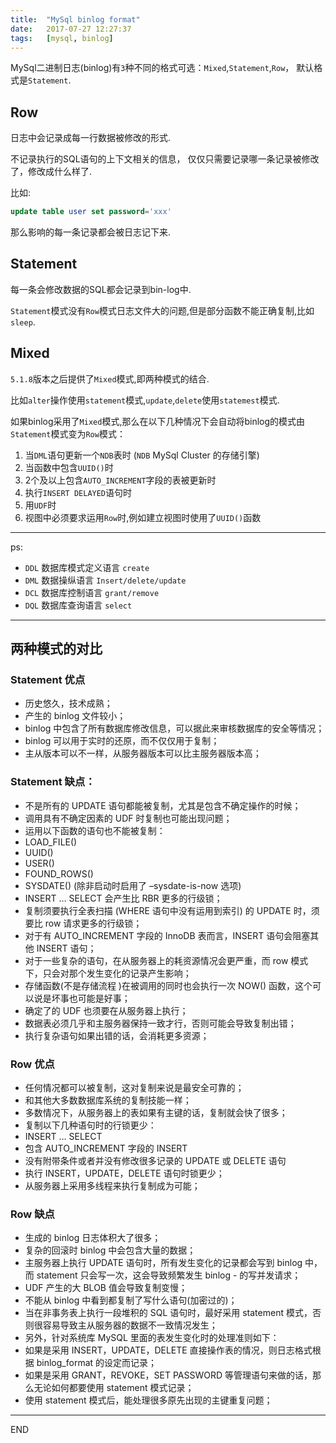 ```yaml
---
title:  "MySql binlog format"
date:   2017-07-27 12:27:37
tags:   [mysql, binlog]
---
```

MySql二进制日志(binlog)有`3`种不同的格式可选：`Mixed`,`Statement`,`Row`，
默认格式是`Statement`.

## Row
日志中会记录成每一行数据被修改的形式.

不记录执行的SQL语句的上下文相关的信息，
仅仅只需要记录哪一条记录被修改了，修改成什么样了.

比如: 
```sql
update table user set password='xxx'
```

那么影响的每一条记录都会被日志记下来.

## Statement
每一条会修改数据的SQL都会记录到bin-log中.

`Statement`模式没有`Row`模式日志文件大的问题,但是部分函数不能正确复制,比如`sleep`.

## Mixed
`5.1.8`版本之后提供了`Mixed`模式,即两种模式的结合.

比如`alter`操作使用`statement`模式,`update`,`delete`使用`statemest`模式.


如果binlog采用了`Mixed`模式,那么在以下几种情况下会自动将binlog的模式由`Statement`模式变为`Row`模式：
1. 当`DML`语句更新一个`NDB`表时 (`NDB` MySql Cluster 的存储引擎)
2. 当函数中包含`UUID()`时
3. 2个及以上包含`AUTO_INCREMENT`字段的表被更新时
4. 执行`INSERT DELAYED`语句时
5. 用`UDF`时
6. 视图中必须要求运用`Row`时,例如建立视图时使用了`UUID()`函数

---
ps:
- `DDL` 数据库模式定义语言 `create`
- `DML` 数据操纵语言 `Insert/delete/update`
- `DCL` 数据库控制语言 `grant/remove`
- `DQL` 数据库查询语言 `select`

---
## 两种模式的对比
### Statement 优点
- 历史悠久，技术成熟；
- 产生的 binlog 文件较小；
- binlog 中包含了所有数据库修改信息，可以据此来审核数据库的安全等情况；
- binlog 可以用于实时的还原，而不仅仅用于复制；
- 主从版本可以不一样，从服务器版本可以比主服务器版本高；

### Statement 缺点：
- 不是所有的 UPDATE 语句都能被复制，尤其是包含不确定操作的时候；
- 调用具有不确定因素的 UDF 时复制也可能出现问题；
- 运用以下函数的语句也不能被复制：
 - LOAD_FILE()
 - UUID()
 - USER()
 - FOUND_ROWS()
 - SYSDATE() (除非启动时启用了 –sysdate-is-now 选项)
- INSERT … SELECT 会产生比 RBR 更多的行级锁；
- 复制须要执行全表扫描 (WHERE 语句中没有运用到索引) 的 UPDATE 时，须要比 row 请求更多的行级锁；
- 对于有 AUTO_INCREMENT 字段的 InnoDB 表而言，INSERT 语句会阻塞其他 INSERT 语句；
- 对于一些复杂的语句，在从服务器上的耗资源情况会更严重，而 row 模式下，只会对那个发生变化的记录产生影响；
- 存储函数(不是存储流程 )在被调用的同时也会执行一次 NOW() 函数，这个可以说是坏事也可能是好事；
- 确定了的 UDF 也须要在从服务器上执行；
- 数据表必须几乎和主服务器保持一致才行，否则可能会导致复制出错； 
- 执行复杂语句如果出错的话，会消耗更多资源； 

### Row 优点
- 任何情况都可以被复制，这对复制来说是最安全可靠的；
- 和其他大多数数据库系统的复制技能一样；
- 多数情况下，从服务器上的表如果有主键的话，复制就会快了很多；
- 复制以下几种语句时的行锁更少：
 - INSERT … SELECT
 - 包含 AUTO_INCREMENT 字段的 INSERT
 - 没有附带条件或者并没有修改很多记录的 UPDATE 或 DELETE 语句
- 执行 INSERT，UPDATE，DELETE 语句时锁更少；
- 从服务器上采用多线程来执行复制成为可能；

### Row 缺点
- 生成的 binlog 日志体积大了很多；
- 复杂的回滚时 binlog 中会包含大量的数据；
- 主服务器上执行 UPDATE 语句时，所有发生变化的记录都会写到 binlog 中，而 statement 只会写一次，这会导致频繁发生 binlog - 的写并发请求；
- UDF 产生的大 BLOB 值会导致复制变慢；
- 不能从 binlog 中看到都复制了写什么语句(加密过的)；
- 当在非事务表上执行一段堆积的 SQL 语句时，最好采用 statement 模式，否则很容易导致主从服务器的数据不一致情况发生；
- 另外，针对系统库 MySQL 里面的表发生变化时的处理准则如下：
- 如果是采用 INSERT，UPDATE，DELETE 直接操作表的情况，则日志格式根据 binlog_format 的设定而记录；
- 如果是采用 GRANT，REVOKE，SET PASSWORD 等管理语句来做的话，那么无论如何都要使用 statement 模式记录；
- 使用 statement 模式后，能处理很多原先出现的主键重复问题；
---
END
